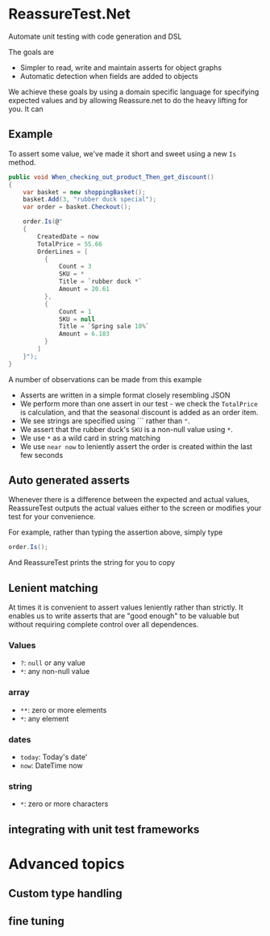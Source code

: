 # ReassureTest.Net
Automate unit testing with code generation and DSL

The goals are

  * Simpler to read, write and maintain asserts for object graphs
  * Automatic detection when fields are added to objects

We achieve these goals by using a domain specific language for specifying expected values and by allowing Reassure.net to do the heavy lifting for you. It can

## Example

To assert some value, we've made it short and sweet using a new `Is` method.

```csharp
public void When_checking_out_product_Then_get_discount()
{
    var basket = new shoppingBasket();
    basket.Add(3, "rubber duck special");
    var order = basket.Checkout();

    order.Is(@"
    {
        CreatedDate = now 
        TotalPrice = 55.66
        OrderLines = [
          {
              Count = 3
              SKU = *
              Title = `rubber duck *`
              Amount = 20.61
          },
          {
              Count = 1
              SKU = null
              Title = `Spring sale 10%`
              Amount = 6.183
          } 
        ] 
    }");
}
```

A number of observations can be made from this example
  * Asserts are written in a simple format closely resembling JSON
  * We perform more than one assert in our test - we check the `TotalPrice` is calculation, and that the seasonal discount is added as an order item.
  * We see strings are specified using ``` rather than `"`.
  * We assert that the rubber duck's `SKU` is a non-null value using `*`.
  * We use `*` as a wild card in string matching
  * We use `near now` to leniently assert the order is created within the last few seconds

## Auto generated asserts

Whenever there is a difference between the expected and actual values, ReassureTest outputs the actual values either 
to the screen or modifies your test for your convenience.

For example, rather than typing the assertion above, simply type

```csharp
order.Is();
```

And ReassureTest prints the string for you to copy



## Lenient matching

At times it is convenient to assert values leniently rather than strictly. It enables us to write asserts that are "good enough" to be valuable but without requiring complete control over all dependences.

### Values
* `?`: `null` or any value
* `*`: any non-null value


### array
* ``**``: zero or more elements
* `*`: any element


### dates
* `today`: Today's date'
* `now`: DateTime now


### string
* `*`: zero or more characters


## integrating with unit test frameworks



# Advanced topics

## Custom type handling

## fine tuning 
